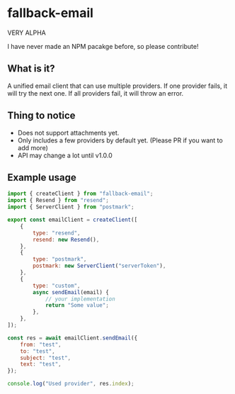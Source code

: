 # fallback-email

VERY ALPHA

I have never made an NPM pacakge before, so please contribute!

## What is it?

A unified email client that can use multiple providers. If one provider fails, it will try the next one. If all providers fail, it will throw an error.

## Thing to notice

* Does not support attachments yet.
* Only includes a few providers by default yet. (Please PR if you want to add more)
* API may change a lot until v1.0.0

## Example usage

```javascript
import { createClient } from "fallback-email";
import { Resend } from "resend";
import { ServerClient } from "postmark";

export const emailClient = createClient([
	{
		type: "resend",
		resend: new Resend(),
	},
	{
		type: "postmark",
		postmark: new ServerClient("serverToken"),
	},
	{
		type: "custom",
		async sendEmail(email) {
			// your implementation
			return "Some value";
		},
	},
]);

const res = await emailClient.sendEmail({
	from: "test",
	to: "test",
	subject: "test",
	text: "test",
});

console.log("Used provider", res.index);
```
